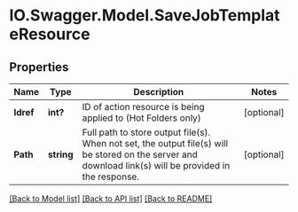 # IO.Swagger.Model.SaveJobTemplateResource
## Properties

Name | Type | Description | Notes
------------ | ------------- | ------------- | -------------
**Idref** | **int?** | ID of action resource is being applied to (Hot Folders only) | [optional] 
**Path** | **string** | Full path to store output file(s).  When not set, the output file(s) will be stored on the server and download link(s) will be provided in the response. | [optional] 

[[Back to Model list]](../README.md#documentation-for-models) [[Back to API list]](../README.md#documentation-for-api-endpoints) [[Back to README]](../README.md)

